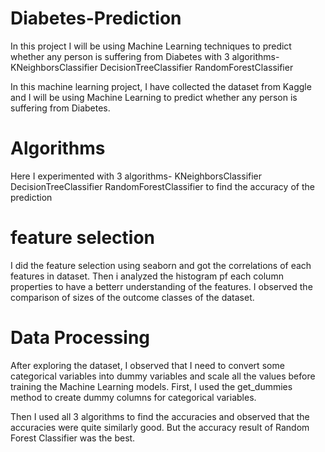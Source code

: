 # Diabetes-Prediction
In this project I will be using Machine Learning techniques to predict whether any person is suffering from Diabetes with 3 algorithms- KNeighborsClassifier DecisionTreeClassifier RandomForestClassifier 

In this machine learning project, I have collected the dataset from Kaggle  and I will be using Machine Learning to predict whether any person is suffering from Diabetes.


# Algorithms

Here I experimented with 3 algorithms-
KNeighborsClassifier
DecisionTreeClassifier
RandomForestClassifier
to find the accuracy of the prediction



# feature selection

I did the feature selection using seaborn and got the correlations of each features in dataset.
Then i analyzed the histogram pf each column properties to have a betterr understanding of the features.
I observed the comparison of sizes of the outcome classes of the dataset.



# Data Processing

After exploring the dataset, I observed that I need to convert some categorical variables into dummy variables and scale all the values before training the Machine Learning models. First, I used the get_dummies method to create dummy columns for categorical variables.



Then I used all 3 algorithms to find the accuracies and observed that the accuracies were quite similarly good. But the accuracy result of Random Forest Classifier was the best.
